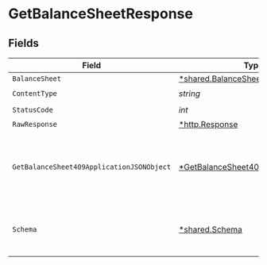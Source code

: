# GetBalanceSheetResponse


## Fields

| Field                                                                                              | Type                                                                                               | Required                                                                                           | Description                                                                                        |
| -------------------------------------------------------------------------------------------------- | -------------------------------------------------------------------------------------------------- | -------------------------------------------------------------------------------------------------- | -------------------------------------------------------------------------------------------------- |
| `BalanceSheet`                                                                                     | [*shared.BalanceSheet1](../../models/shared/balancesheet1.md)                                      | :heavy_minus_sign:                                                                                 | Success                                                                                            |
| `ContentType`                                                                                      | *string*                                                                                           | :heavy_check_mark:                                                                                 | N/A                                                                                                |
| `StatusCode`                                                                                       | *int*                                                                                              | :heavy_check_mark:                                                                                 | N/A                                                                                                |
| `RawResponse`                                                                                      | [*http.Response](https://pkg.go.dev/net/http#Response)                                             | :heavy_minus_sign:                                                                                 | N/A                                                                                                |
| `GetBalanceSheet409ApplicationJSONObject`                                                          | [*GetBalanceSheet409ApplicationJSON](../../models/operations/getbalancesheet409applicationjson.md) | :heavy_minus_sign:                                                                                 | The data type's dataset has not been requested or is still syncing.                                |
| `Schema`                                                                                           | [*shared.Schema](../../models/shared/schema.md)                                                    | :heavy_minus_sign:                                                                                 | Your API request was not properly authorized.                                                      |